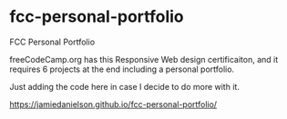 # fcc-personal-portfolio
FCC Personal Portfolio

freeCodeCamp.org has this Responsive Web design certificaiton, and it requires 6 projects at the end including a personal portfolio.  

Just adding the code here in case I decide to do more with it.

https://jamiedanielson.github.io/fcc-personal-portfolio/
